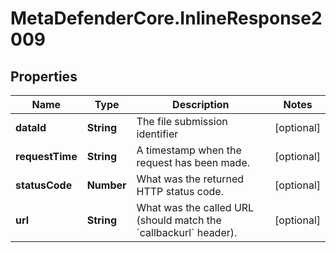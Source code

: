 # MetaDefenderCore.InlineResponse2009

## Properties

Name | Type | Description | Notes
------------ | ------------- | ------------- | -------------
**dataId** | **String** | The file submission identifier | [optional] 
**requestTime** | **String** | A timestamp when the request has been made. | [optional] 
**statusCode** | **Number** | What was the returned HTTP status code. | [optional] 
**url** | **String** | What was the called URL (should match the &#x60;callbackurl&#x60; header). | [optional] 


